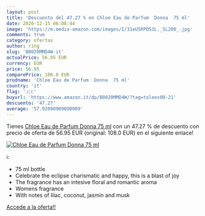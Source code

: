 ```yaml
---
layout: post
title: 'Descuento del 47.27 % en Chloe Eau de Parfum  Donna  75 ml'
date: 2020-12-15 06:08:44
image: 'https://m.media-amazon.com/images/I/31eU5RPDS3L._SL200_.jpg'
comments: true
category: ofertas
author: ring
slug: 'B0020MMD4W-it'
actualPrice: 56.95 EUR
currency: EUR
price: 56.95
comparePrice: 108.0 EUR
prodname: 'Chloe Eau de Parfum  Donna  75 ml'
country: 'it'
flag: '🇮🇹'
buyurl: 'https://www.amazon.it/dp/B0020MMD4W/?tag=tolees00-21'
descuento: '47.27'
average: '57.92090909090909'
---
```


Tienes [Chloe Eau de Parfum  Donna  75 ml](https://www.amazon.it/dp/B0020MMD4W/?tag=tolees00-21) con un 47.27 % de descuento con precio de oferta de 56.95 EUR (original: 108.0 EUR) en el siguiente enlace!

[![Chloe Eau de Parfum  Donna  75 ml](https://m.media-amazon.com/images/I/31eU5RPDS3L._SL200_.jpg)](https://www.amazon.it/dp/B0020MMD4W/?tag=tolees00-21)

ℹ️:

- 75 ml bottle
- Celebrate the eclipse charismatic and happy, this is a blast of joy
- The fragrance has an intesive floral and romantic aroma
- Womens fragrance
- With notes of lilac, coconut, jasmin and musk

[Accede a la oferta!!](https://www.amazon.it/dp/B0020MMD4W/?tag=tolees00-21)
